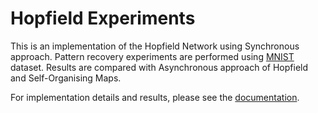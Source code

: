 # Hopfield Experiments   

This is an implementation of the Hopfield Network using Synchronous approach. Pattern recovery experiments are performed using [MNIST](http://yann.lecun.com/exdb/mnist/) dataset. Results are compared with Asynchronous approach of Hopfield and Self-Organising Maps. 

For implementation details and results, please see the [documentation](https://hopfield-experiments.readthedocs.io/).

